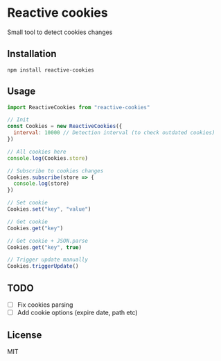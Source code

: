 # Reactive cookies

Small tool to detect cookies changes

## Installation

```
npm install reactive-cookies
```

## Usage

```javascript
import ReactiveCookies from "reactive-cookies"

// Init
const Cookies = new ReactiveCookies({
  interval: 10000 // Detection interval (to check outdated cookies)
})

// All cookies here
console.log(Cookies.store)

// Subscribe to cookies changes
Cookies.subscribe(store => {
  console.log(store)
})

// Set cookie
Cookies.set("key", "value")

// Get cookie
Cookies.get("key")

// Get cookie + JSON.parse
Cookies.get("key", true)

// Trigger update manually
Cookies.triggerUpdate()
```

## TODO

* [ ] Fix cookies parsing
* [ ] Add cookie options (expire date, path etc)

## License

MIT
